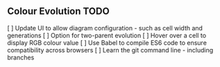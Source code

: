 ## Colour Evolution TODO

[ ] Update UI to allow diagram configuration - such as cell width and generations
[ ] Option for two-parent evolution
[ ] Hover over a cell to display RGB colour value
[ ] Use Babel to compile ES6 code to ensure compatibility across browsers
[ ] Learn the git command line - including branches
